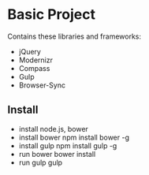 # Basic Project # 
Contains these libraries and frameworks:

* jQuery
* Modernizr
* Compass
* Gulp
* Browser-Sync

## Install
* install node.js, bower
* install bower
    npm install bower -g
* install gulp
	npm install gulp -g
* run bower
    bower install
* run gulp
	gulp